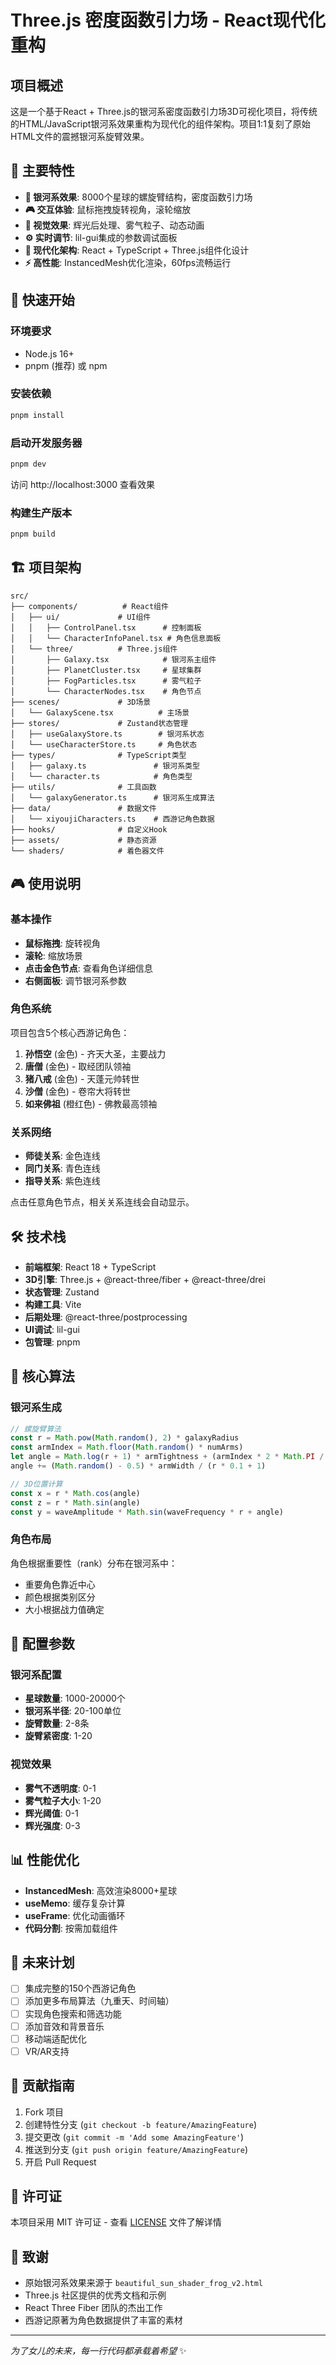 # Three.js 密度函数引力场 - React现代化重构

## 项目概述

这是一个基于React + Three.js的银河系密度函数引力场3D可视化项目，将传统的HTML/JavaScript银河系效果重构为现代化的组件架构。项目1:1复刻了原始HTML文件的震撼银河系旋臂效果。

## 🌟 主要特性

- **🌌 银河系效果**: 8000个星球的螺旋臂结构，密度函数引力场
- **🎮 交互体验**: 鼠标拖拽旋转视角，滚轮缩放
- **🎨 视觉效果**: 辉光后处理、雾气粒子、动态动画
- **⚙️ 实时调节**: lil-gui集成的参数调试面板
- **🚀 现代化架构**: React + TypeScript + Three.js组件化设计
- **⚡ 高性能**: InstancedMesh优化渲染，60fps流畅运行

## 🚀 快速开始

### 环境要求

- Node.js 16+
- pnpm (推荐) 或 npm

### 安装依赖

```bash
pnpm install
```

### 启动开发服务器

```bash
pnpm dev
```

访问 http://localhost:3000 查看效果

### 构建生产版本

```bash
pnpm build
```

## 🏗️ 项目架构

```
src/
├── components/          # React组件
│   ├── ui/             # UI组件
│   │   ├── ControlPanel.tsx      # 控制面板
│   │   └── CharacterInfoPanel.tsx # 角色信息面板
│   └── three/          # Three.js组件
│       ├── Galaxy.tsx            # 银河系主组件
│       ├── PlanetCluster.tsx     # 星球集群
│       ├── FogParticles.tsx      # 雾气粒子
│       └── CharacterNodes.tsx    # 角色节点
├── scenes/             # 3D场景
│   └── GalaxyScene.tsx          # 主场景
├── stores/             # Zustand状态管理
│   ├── useGalaxyStore.ts        # 银河系状态
│   └── useCharacterStore.ts     # 角色状态
├── types/              # TypeScript类型
│   ├── galaxy.ts               # 银河系类型
│   └── character.ts            # 角色类型
├── utils/              # 工具函数
│   └── galaxyGenerator.ts      # 银河系生成算法
├── data/               # 数据文件
│   └── xiyoujiCharacters.ts    # 西游记角色数据
├── hooks/              # 自定义Hook
├── assets/             # 静态资源
└── shaders/            # 着色器文件
```

## 🎮 使用说明

### 基本操作

- **鼠标拖拽**: 旋转视角
- **滚轮**: 缩放场景
- **点击金色节点**: 查看角色详细信息
- **右侧面板**: 调节银河系参数

### 角色系统

项目包含5个核心西游记角色：

1. **孙悟空** (金色) - 齐天大圣，主要战力
2. **唐僧** (金色) - 取经团队领袖
3. **猪八戒** (金色) - 天蓬元帅转世
4. **沙僧** (金色) - 卷帘大将转世
5. **如来佛祖** (橙红色) - 佛教最高领袖

### 关系网络

- **师徒关系**: 金色连线
- **同门关系**: 青色连线
- **指导关系**: 紫色连线

点击任意角色节点，相关关系连线会自动显示。

## 🛠️ 技术栈

- **前端框架**: React 18 + TypeScript
- **3D引擎**: Three.js + @react-three/fiber + @react-three/drei
- **状态管理**: Zustand
- **构建工具**: Vite
- **后期处理**: @react-three/postprocessing
- **UI调试**: lil-gui
- **包管理**: pnpm

## 🎨 核心算法

### 银河系生成

```typescript
// 螺旋臂算法
const r = Math.pow(Math.random(), 2) * galaxyRadius
const armIndex = Math.floor(Math.random() * numArms)
let angle = Math.log(r + 1) * armTightness + (armIndex * 2 * Math.PI / numArms)
angle += (Math.random() - 0.5) * armWidth / (r * 0.1 + 1)

// 3D位置计算
const x = r * Math.cos(angle)
const z = r * Math.sin(angle)
const y = waveAmplitude * Math.sin(waveFrequency * r + angle)
```

### 角色布局

角色根据重要性（rank）分布在银河系中：
- 重要角色靠近中心
- 颜色根据类别区分
- 大小根据战力值确定

## 🔧 配置参数

### 银河系配置

- **星球数量**: 1000-20000个
- **银河系半径**: 20-100单位
- **旋臂数量**: 2-8条
- **旋臂紧密度**: 1-20

### 视觉效果

- **雾气不透明度**: 0-1
- **雾气粒子大小**: 1-20
- **辉光阈值**: 0-1
- **辉光强度**: 0-3

## 📊 性能优化

- **InstancedMesh**: 高效渲染8000+星球
- **useMemo**: 缓存复杂计算
- **useFrame**: 优化动画循环
- **代码分割**: 按需加载组件

## 🔮 未来计划

- [ ] 集成完整的150个西游记角色
- [ ] 添加更多布局算法（九重天、时间轴）
- [ ] 实现角色搜索和筛选功能
- [ ] 添加音效和背景音乐
- [ ] 移动端适配优化
- [ ] VR/AR支持

## 🤝 贡献指南

1. Fork 项目
2. 创建特性分支 (`git checkout -b feature/AmazingFeature`)
3. 提交更改 (`git commit -m 'Add some AmazingFeature'`)
4. 推送到分支 (`git push origin feature/AmazingFeature`)
5. 开启 Pull Request

## 📄 许可证

本项目采用 MIT 许可证 - 查看 [LICENSE](LICENSE) 文件了解详情

## 🙏 致谢

- 原始银河系效果来源于 `beautiful_sun_shader_frog_v2.html`
- Three.js 社区提供的优秀文档和示例
- React Three Fiber 团队的杰出工作
- 西游记原著为角色数据提供了丰富的素材

---

*为了女儿的未来，每一行代码都承载着希望* ✨
